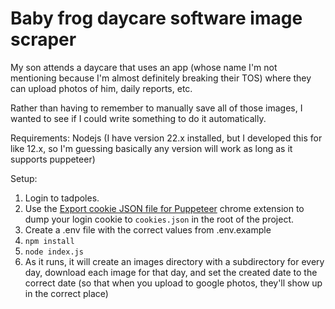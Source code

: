 # Baby frog daycare software image scraper

My son attends a daycare that uses an app (whose name I'm not mentioning because I'm almost definitely breaking their TOS) where they can upload photos of him, daily reports, etc.

Rather than having to remember to manually save all of those images, I wanted to see if I could write something to do it automatically.

Requirements:
Nodejs (I have version 22.x installed, but I developed this for like 12.x, so I'm guessing basically any version will work as long as it supports puppeteer)


Setup:
1. Login to tadpoles.
2. Use the [Export cookie JSON file for Puppeteer](https://chrome.google.com/webstore/detail/%E3%82%AF%E3%83%83%E3%82%AD%E3%83%BCjson%E3%83%95%E3%82%A1%E3%82%A4%E3%83%AB%E5%87%BA%E5%8A%9B-for-puppet/nmckokihipjgplolmcmjakknndddifde) chrome extension to dump your login cookie to `cookies.json` in the root of the project.
3. Create a .env file with the correct values from .env.example
4. `npm install`
5. `node index.js`
6. As it runs, it will create an images directory with a subdirectory for every day, download each image for that day, and set the created date to the correct date (so that when you upload to google photos, they'll show up in the correct place)